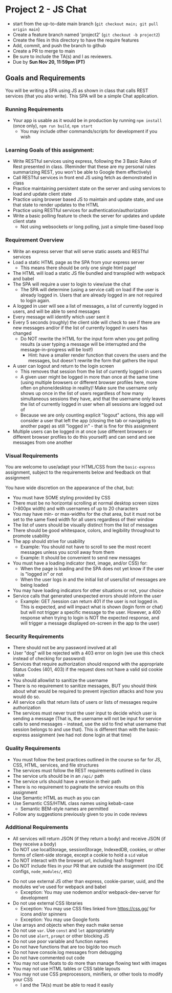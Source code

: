 # Project 2 - JS Chat

* start from the up-to-date main branch (`git checkout main; git pull origin main`)
* Create a feature branch named 'project2' (`git checkout -b project2`)
* Create the files in this directory to have the require features
* Add, commit, and push the branch to github
* Create a PR to merge to main
* Be sure to include the TA(s) and I as reviewers.  
* Due by **Sun Nov 20, 11:59pm (PT)**

## Goals and Requirements

You will be writing a SPA using JS as shown in class that calls REST services (that you also write).  This SPA will be a simple Chat application.

### Running Requirements
- Your app is usable as it would be in production by running `npm install` (once only), `npm run build`, `npm start`
  - You may include other commands/scripts for development if you wish

### Learning Goals of this assignment:
- Write RESTful services using express, following the 3 Basic Rules of Rest presented in class.  (Reminder that these are my personal rules summarizing REST, you won't be able to Google them effectively)
- Call RESTful services in front end JS using fetch as demonstrated in class
- Practice maintaining persistent state on the server and using services to load and update client state
- Practice using browser based JS to maintain and update state, and use that state to render updates to the HTML
- Practice using RESTful services for authentication/authorization
- Write a basic polling feature to check the server for updates and update client state
  - Not using websockets or long polling, just a simple time-based loop

### Requirement Overview

- Write an express server that will serve static assets and RESTful services
- Load a static HTML page as the SPA from your express server
  - This means there should be only one single html page!
- The HTML will load a static JS file bundled and transpiled with webpack and babel
- The SPA will require a user to login to view/use the chat
  - The SPA will determine (using a service call) on load if the user is already logged in. Users that are already logged in are not required to login again.
- A logged in user will see a list of messages, a list of currently logged in users, and will be able to send messages
- Every message will identify which user sent it
- Every 5 seconds (roughly) the client side will check to see if there are new messages and/or if the list of currently logged in users has changed
  - Do NOT rewrite the HTML for the input form when you get polling results (a user typing a message will be interrupted and the message-in-progress will be lost!)
    - Hint: have a smaller render function that covers the users and the messages, but doesn't rewrite the form that gathers the input
- A user can logout and return to the login screen
  - This removes that session from the list of currently logged in users
  - A given user might be logged in more than once at the same time (using multiple browsers or different browser profiles here, more often on phone/desktop in reality)!  Make sure the username only shows up once in the list of users regardless of how many simultaneous sessions they have, and that the username only leaves the list of currently logged in user when all sessions are logged out of
  - Because we are only counting explicit "logout" actions, this app will consider a user that left the app (closing the tab or navigating to another page) as still "logged in" - that is fine for this assignment
- Multiple users can be logged in at once (use different browsers or different browser profiles to do this yourself) and can send and see messages from one another

### Visual Requirements

You are welcome to use/adapt your HTML/CSS from the `basic-express` assignment, subject to the requirements below and feedback on that assignment

You have wide discretion on the appearance of the chat, but:
- You must have SOME styling provided by CSS
- There must be no horizontal scrolling at normal desktop screen sizes (>800px width) and with usernames of up to 20 characters
- You may have min- or max-widths for the chat area, but it must not be set to the same fixed width for all users regardless of their window
- The list of users should be visually distinct from the list of messages
- There should be good whitespace, colors, and legibility throughout to promote usability
- The app should strive for usability 
  - Example: You should not have to scroll to see the most recent messages unless you scroll away from them
  - Example: It should be convenient to send new messages
- You must have a loading indicator (text, image, and/or CSS) for:
  - When the page is loading and the SPA does not yet know if the user is "logged in" or not
  - When the user logs in and the initial list of users/list of messages are being loaded
- You may have loading indicators for other situations or not, your choice
- Service calls that generated unexpected errors should inform the user
  - Example: GET /session can return 401 if the user is not logged in.  This is expected, and will impact what is shown (login form or chat) but will not trigger a specific message to the user.  However, a 400 response when trying to login is NOT the expected response, and will trigger a message displayed on-screen in the app to the user)

### Security Requirements

- There should not be any password involved at all
- User "dog" will be rejected with a 403 error on login (we use this check instead of checking for password)
- Services that require authorization should respond with the appropriate Status Codes (401, 403) if the request does not have a valid sid cookie value
- You should allowlist to sanitize the username
- There is no requirement to sanitize messages, BUT you should think about what would be required to prevent injection attacks and how you would do so.
- All service calls that return lists of users or lists of messages require authorization
- The services must never trust the user input to decide which user is sending a message (That is, the username will not be input for service calls to send messages - instead, use the sid to find what username that session belongs to and use that).  This is different than with the basic-express assignment (we had not done login at that time)

### Quality Requirements

- You must follow the best practices outlined in the course so far for JS, CSS, HTML, services, and file structures
- The services must follow the REST requirements outlined in class
- The service urls should be in an `/api/` path
- The service urls should have a version in their path
- There is no requirement to paginate the service results on this assignment
- Use Semantic HTML as much as you can
- Use Semantic CSS/HTML class names using kebab-case
  - Semantic BEM-style names are permitted
- Follow any suggestions previously given to you in code reviews

### Additional Requirements
- All services will return JSON (if they return a body) and receive JSON (if they receive a body)
- Do NOT use localStorage, sessionStorage, IndexedDB, cookies, or other forms of client-side storage, except a cookie to hold a `sid` value
- Do NOT interact with the browser url, including hash fragment
- Do NOT include files in your PR that are outside the assignment (no IDE configs, `node_modules/`, etc)
* Do not use external JS other than express, cookie-parser, uuid, and the modules we've used for webpack and babel
  - Exception: You may use nodemon and/or webpack-dev-server for development
* Do not use external CSS libraries
  - Exception: You may use CSS files linked from https://css.gg/ for icons and/or spinners
  - Exception: You may use Google fonts
* Use arrays and objects when they each make sense
* Do not use `var`. Use `const` and `let` appropriately
* Do not use `alert`, `prompt` or other blocking JS
* Do not use poor variable and function names
* Do not have functions that are too big/do too much
* Do not have console.log messages from debugging
* Do not have commented out code
* You may not use floats to do more than manage flowing text with images
* You may not use HTML tables or CSS table layouts
* You may not use CSS preprocessors, minifiers, or other tools to modify your CSS
  * I and the TA(s) must be able to read it easily

